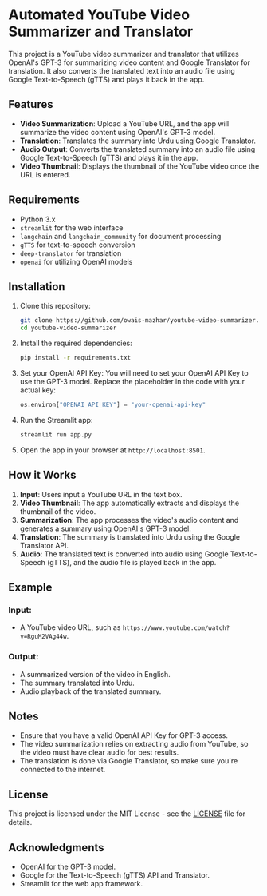 # Automated YouTube Video Summarizer and Translator

This project is a YouTube video summarizer and translator that utilizes OpenAI's GPT-3 for summarizing video content and Google Translator for translation. It also converts the translated text into an audio file using Google Text-to-Speech (gTTS) and plays it back in the app.

## Features

- **Video Summarization**: Upload a YouTube URL, and the app will summarize the video content using OpenAI's GPT-3 model.
- **Translation**: Translates the summary into Urdu using Google Translator.
- **Audio Output**: Converts the translated summary into an audio file using Google Text-to-Speech (gTTS) and plays it in the app.
- **Video Thumbnail**: Displays the thumbnail of the YouTube video once the URL is entered.

## Requirements

- Python 3.x
- `streamlit` for the web interface
- `langchain` and `langchain_community` for document processing
- `gTTS` for text-to-speech conversion
- `deep-translator` for translation
- `openai` for utilizing OpenAI models

## Installation

1. Clone this repository:
   ```bash
   git clone https://github.com/owais-mazhar/youtube-video-summarizer.git
   cd youtube-video-summarizer
   ```

2. Install the required dependencies:
   ```bash
   pip install -r requirements.txt
   ```

3. Set your OpenAI API Key:
   You will need to set your OpenAI API Key to use the GPT-3 model. Replace the placeholder in the code with your actual key:
   ```python
   os.environ["OPENAI_API_KEY"] = "your-openai-api-key"
   ```

4. Run the Streamlit app:
   ```bash
   streamlit run app.py
   ```

5. Open the app in your browser at `http://localhost:8501`.

## How it Works

1. **Input**: Users input a YouTube URL in the text box.
2. **Video Thumbnail**: The app automatically extracts and displays the thumbnail of the video.
3. **Summarization**: The app processes the video's audio content and generates a summary using OpenAI's GPT-3 model.
4. **Translation**: The summary is translated into Urdu using the Google Translator API.
5. **Audio**: The translated text is converted into audio using Google Text-to-Speech (gTTS), and the audio file is played back in the app.

## Example

### Input:
- A YouTube video URL, such as `https://www.youtube.com/watch?v=RguM2VAg44w`.

### Output:
- A summarized version of the video in English.
- The summary translated into Urdu.
- Audio playback of the translated summary.

## Notes

- Ensure that you have a valid OpenAI API Key for GPT-3 access.
- The video summarization relies on extracting audio from YouTube, so the video must have clear audio for best results.
- The translation is done via Google Translator, so make sure you're connected to the internet.

## License

This project is licensed under the MIT License - see the [LICENSE](LICENSE) file for details.

## Acknowledgments

- OpenAI for the GPT-3 model.
- Google for the Text-to-Speech (gTTS) API and Translator.
- Streamlit for the web app framework.
```